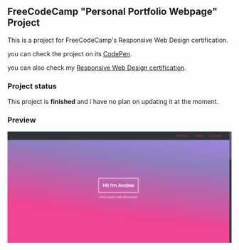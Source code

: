 ## FreeCodeCamp "Personal Portfolio Webpage" Project
This is a project for FreeCodeCamp's Responsive Web Design certification.

you can check the project on its <a href="https://codepen.io/andresprza/full/xxYVjpO">CodePen</a>.

you can also check my <a href="https://www.freecodecamp.org/certification/andresprza/responsive-web-design">Responsive Web Design certification</a>.

### Project status
This project is **finished** and i have no plan on updating it at the moment.

### Preview
![image](./PersonalPortfolioWebpage_ScreenShot.png)
